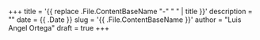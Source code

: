 +++
title = '{{ replace .File.ContentBaseName "-" " " | title }}'
description = ""
date = {{ .Date }}
slug = '{{ .File.ContentBaseName }}'
author = "Luis Angel Ortega"
draft = true
+++
